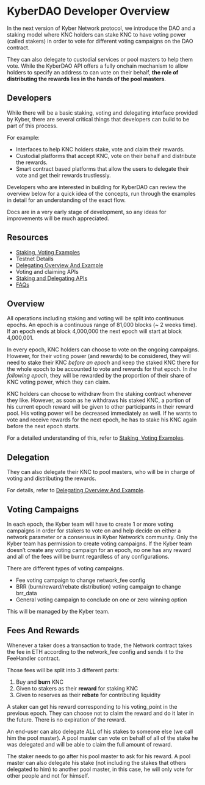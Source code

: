 # KyberDAO Developer Overview
In the next version of Kyber Network protocol, we introduce the DAO and a staking model where KNC holders can stake KNC to have voting power (called stakers) in order to vote for different voting campaigns on the DAO contract. 

They can also delegate to custodial services or pool masters to help them vote. While the KyberDAO API offers a fully onchain mechanism to allow holders to specify an address to can vote on their behalf, **the role of distributing the rewards lies in the hands of the pool masters**. 


## Developers
While there will be a basic staking, voting and delegating interface provided by Kyber, there are several critical things that developers can build to be part of this process. 

For example:
- Interfaces to help KNC holders stake, vote and claim their rewards.
- Custodial platforms that accept KNC, vote on their behalf and distribute the rewards.
- Smart contract based platforms that allow the users to delegate their vote and get their rewards trustlessly.

Developers who are interested in building for KyberDAO can review the overview below for a quick idea of the concepts, run through the examples in detail for an understanding of the exact flow.

Docs are in a very early stage of development, so any ideas for improvements will be much appreciated.

## Resources
- [Staking, Voting Examples](staking-voting-examples.md)
- Testnet Details
- [Delegating Overview And Example](delegating-example.md)
- Voting and claiming APIs
- [Staking and Delegating APIs](staking-api.md)
- [FAQs](faqs.md)


## Overview
All operations including staking and voting will be split into continuous epochs. An epoch is a continuous range of 81,000 blocks (~ 2 weeks time). If an epoch ends at block 4,000,000 the next epoch will start at block 4,000,001. 

In every epoch, KNC holders can choose to vote on the ongoing campaigns. However, for their voting power (and rewards) to be considered, they will need to stake their KNC *before an epoch* and keep the staked KNC there for the whole epoch to be accounted to vote and rewards for that epoch. In *the following epoch*, they will be rewarded by the proportion of their share of KNC voting power, which they can claim.

KNC holders can choose to withdraw from the staking contract whenever they like. However, as soon as he withdraws his staked KNC, a portion of his current epoch reward will be given to other participants in their reward pool. His voting power will be decreased immediately as well. If he wants to vote and receive rewards for the next epoch, he has to stake his KNC again before the next epoch starts.

For a detailed understanding of this, refer to [Staking, Voting Examples](staking-voting-examples.md).

## Delegation
They can also delegate their KNC to pool masters, who will be in charge of voting and distributing the rewards. 

For details, refer to [Delegating Overview And Example](delegating-example.md).

## Voting Campaigns
In each epoch, the Kyber team will have to create 1 or more voting campaigns in order for stakers to vote on and help decide on either a network parameter or a consensus in Kyber Network’s community. Only the Kyber team has permission to create voting campaigns. If the Kyber team doesn’t create any voting campaign for an epoch, no one has any reward and all of the fees will be burnt regardless of any configurations.

There are different types of voting campaigns.
- Fee voting campaign to change network_fee config
- BRR (burn/reward/rebate distribution) voting campaign to change brr_data
- General voting campaign to conclude on one or zero winning option

This will be managed by the Kyber team. 


## Fees And Rewards
Whenever a taker does a transaction to trade, the Network contract takes the fee in ETH according to the network_fee config and sends it to the FeeHandler contract. 

Those fees will be split into 3 different parts:
1) Buy and **burn** KNC
2) Given to stakers as their **reward** for staking KNC
3) Given to reserves as their **rebate** for contributing liquidity

A staker can get his reward corresponding to his voting_point in the previous epoch. They can choose not to claim the reward and do it later in the future. There is no expiration of the reward. 

An end-user can also delegate ALL of his stakes to someone else (we call him the pool master). A pool master can vote on behalf of all of the stake he was delegated and will be able to claim the full amount of reward.

The staker needs to go after his pool master to ask for his reward. A pool master can also delegate his stake (not including the stakes that others delegated to him) to another pool master, in this case, he will only vote for other people and not for himself.
